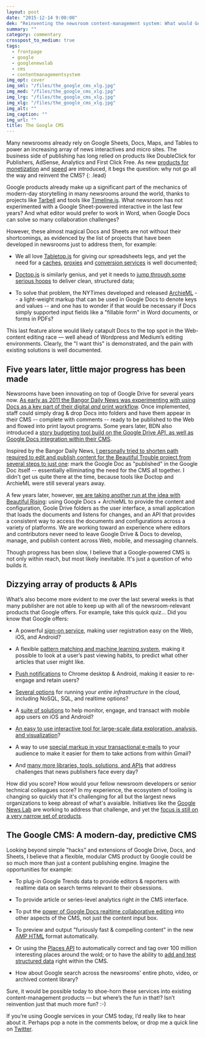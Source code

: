 ```yaml
---
layout: post
date: "2015-12-14 9:00:00"
dek: "Reinventing the newsroom content-management system: What would Google do?"
summary: ""
category: commentary
crosspost_to_medium: true
tags: 
  - frontpage
  - google
  - googlenewslab
  - cms
  - contentmanagementsystem
img_opt: cover
img_sml: "/files/the_google_cms_xlg.jpg"
img_med: "/files/the_google_cms_xlg.jpg"
img_lrg: "/files/the_google_cms_xlg.jpg"
img_xlg: "/files/the_google_cms_xlg.jpg"
img_alt: ""
img_caption: ""
img_url: ""
title: The Google CMS
---
```

Many newsrooms already rely on Google Sheets, Docs, Maps, and Tables to power an increasing array of news interactives and micro sites. The business side of publishing has long relied on products like DoubleClick for Publishers, AdSense, Analytics and First Click Free. As new [products for monetization][consumersurveys] and [speed][amp] are introduced, it begs the question: why not go all the way and reinvent the CMS?
{: .lead}

Google products already make up a significant part of the mechanics of modern-day storytelling in many newsrooms around the world, thanks to projects like [Tarbell](http://www.tarbell.io/) and tools like [Timeline.js](http://timeline.knightlab.com/). What newsroom has not experimented with a Google Sheet-powered interactive in the last few years? And what editor would prefer to work in Word, when Google Docs can solve so many collaboration challenges?

However, these almost magical Docs and Sheets are not without their shortcomings, as evidenced by the list of projects that have been developed in newsrooms just to address them, for example: 

* We all love [Tabletop.js](https://github.com/jsoma/tabletop) for giving our spreadsheets legs, and yet the need for a [caches](https://github.com/jsoma/flatware), [proxies](https://github.com/MinnPost/gs-proxy) and [conversion services](https://newsdev.github.io/driveshaft/) is well documented;

* [Doctop.js](https://github.com/times/doctop) is similarly genius, and yet it needs to [jump through some serious hoops](https://github.com/times/doctop#preserveformatting-default-true) to deliver clean, structured data;

* To solve that problem, the NYTimes developed and released [ArchieML](http://archieml.org/) -- a light-weight markup that can be used in Google Docs to denote keys and values -- and one has to wonder if that would be necessary if Docs simply supported input fields like a "fillable form" in Word documents, or forms in PDFs?

This last feature alone would likely catapult Docs to the top spot in the Web-content editing race — well ahead of Wordpress and Medium’s editing environments. Clearly, the "I want this" is demonstrated, and the pain with existing solutions is well documented.

## Five years later, little major progress has been made
Newsrooms have been innovating on top of Google Drive for several years now. [As early as 2011 the Bangor Daily News was experimenting with using Docs as a key part of their digital _and_ print workflow](http://www.adweek.com/fishbowlny/how-to-run-a-news-site-and-newspaper-using-wordpress-and-google-docs/245737?red=kw). Once implemented, staff could simply drag & drop Docs into folders and have them appear in their CMS -- complete with comments -- ready to be published to the Web and flowed into print layout programs. Some years later, BDN also introduced a [story budgeting tool build on the Google Drive API, as well as Google Docs integration within their CMS](http://dev.bangordailynews.com/2013/08/28/google-drive-to-wordpress-to-indesign-refined/).

Inspired by the Bangor Daily News, [I personally tried to shorten path required to edit and publish content for the Beautiful Trouble project from several steps to just one](http://phillipadsmith.com/2012/02/beautiful-trouble-quick-update-on-building-a-google-docs-powered-toolkit-for-revolution.html): mark the Google Doc as "published" in the Google Doc itself -- essentially elliminating the need for the CMS all together. I didn't get us quite there at the time, because tools like Doctop and ArchieML were still several years away.

A few years later, however, [we are taking another run at the idea with Beautiful Rising](https://github.com/BeautifulTrouble/google-docs-etl#google-docs-etl): using Google Docs + ArchieML to provide the content and configuration, Goole Drive folders as the user interface, a small application that loads the documents and listens for changes, and an API that provides a consistent way to access the documents and configurations across a variety of platforms. We are working toward an experience where editors and contributors never need to leave Google Drive & Docs to develop, manage, and publish content across Web, mobile, and messaging channels.

Though progress has been slow, I believe that a Google-powered CMS is not only within reach, but most likely inevitable. It's just a question of who builds it.

## Dizzying array of products & APIs
What’s also become more evident to me over the last several weeks is that many publisher are not able to keep up with all of the newsroom-relevant products that Google offers. For example, take this quick quiz... Did you know that Google offers:

* A powerful [sign-on service](https://developers.google.com/identity/), making user registration easy on the Web, iOS, and Android?

* A flexible [pattern matching and machine learning system](https://cloud.google.com/prediction/docs/getting-started), making it possible to look at a user’s past viewing habits, to predict what other articles that user might like.

* [Push notifications](https://developers.google.com/cloud-messaging/) to Chrome desktop & Android, making it easier to re-engage and retain users? 

* [Several options](https://cloud.google.com/) for running your _entire infrastructure_ in the cloud, including NoSQL, SQL, and realtime options?

* A [suite of solutions](https://www.google.com/admob/platform.html) to help monitor, engage, and transact with mobile app users on iOS and Android?

* [An easy to use interactive tool for large-scale data exploration, analysis, and visualization](https://cloud.google.com/datalab/)?

* A way to use [special markup in your transactional e-mails](https://developers.google.com/gmail/markup/overview) to your audience to make it easier for them to take actions from within Gmail? 

* And [many more libraries, tools, solutions, and APIs](https://developers.google.com/products/) that address challenges that news publishers face every day?

How did you score? How would your fellow newsroom developers or senior technical colleagues score? In my experience, the ecosystem of tooling is changing so quickly that it's challenging for all but the largest news organizations to keep abreast of what's avaialble. Initiatives like the [Google News Lab](https://newslab.withgoogle.com/) are working to address that challenge, and yet the [focus is still on a very narrow set of products](https://newslab.withgoogle.com/tools).

## The Google CMS: A modern-day, predictive CMS
Looking beyond simple "hacks" and extensions of Google Drive, Docs, and Sheets, I believe that a flexible, modular CMS product by Google could be so much more than just a content publishing engine. Imagine the opportunities for example:

* To plug-in Google Trends data to provide editors & reporters with realtime data on search terms relevant to their obsessions.

* To provide article or series-level analytics right _in_ the CMS interface.

* To put the [power of Google Docs realtime collaborative editing](https://developers.google.com/google-apps/realtime/overview) into other aspects of the CMS, not just the content input box.

* To preview and output "furiously fast & compelling content" in the new [AMP HTML](https://www.ampproject.org/) format automatically.

* Or using the [Places API](https://developers.google.com/places/) to automatically correct and tag over 100 million interesting places around the wold; or to have the ability to [add and test structured data](https://developers.google.com/structured-data/) right within the CMS.

* How about Google search across the newsrooms' entire photo, video, or archived content library?

Sure, it would be possible today to shoe-horn these services into existing content-management products — but where’s the fun in that!? Isn’t reinvention just that much more fun? :-)

If you’re using Google services in your CMS today, I’d really like to hear about it. Perhaps pop a note in the comments below, or drop me a quick line on [Twitter](http://twitter.com/phillipadsmith).

[consumersurveys]: https://www.google.com/insights/consumersurveys/home
[amp]: https://www.ampproject.org/

